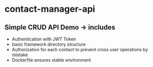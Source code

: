 # contact-manager-api

## Simple CRUD API Demo -> includes

- Authentication with JWT Token
- basic framework directory structure
- Authorization for each contact to prevent cross user operations by mistake
- Dockerfile ensures stable environment
